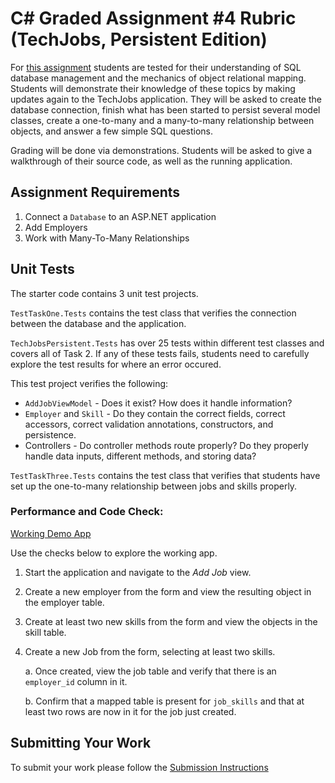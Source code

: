 # C# Graded Assignment #4 Rubric (TechJobs, Persistent Edition)

For [this assignment](https://education.launchcode.org/csharp-web-development/assignments/tech-jobs-persistent.html) students are tested for their understanding of SQL database management and the mechanics of object relational mapping. Students will demonstrate their knowledge of these topics by making updates again to the TechJobs application.
They will be asked to create the database connection, finish what has been started to persist several model classes, 
create a one-to-many and a many-to-many relationship between objects, and answer a few simple SQL questions.

Grading will be done via demonstrations. Students will be asked to give a walkthrough of their source code,
as well as the running application.

## Assignment Requirements

1. Connect a `Database` to an ASP.NET application
2. Add Employers
3. Work with Many-To-Many Relationships

## Unit Tests

The starter code contains 3 unit test projects.

`TestTaskOne.Tests` contains the test class that verifies the connection between the database and the application.

`TechJobsPersistent.Tests` has over 25 tests within different test classes and covers all of Task 2. If any of these tests fails, students need to carefully explore the test results for where an error occured.  

This test project verifies the following:
   * `AddJobViewModel` - Does it exist? How does it handle information?
   * `Employer` and `Skill` - Do they contain the correct fields, correct accessors, correct validation annotations, constructors, and persistence.
   * Controllers - Do controller methods route properly? Do they properly handle data inputs, different methods, and storing data?

`TestTaskThree.Tests` contains the test class that verifies that students have set up the one-to-many relationship between jobs and skills properly.

### Performance and Code Check:

[Working Demo App](https://techjobs-persistent.launchcodetechnicaltraining.org/)

Use the checks below to explore the working app.

1. Start the application and navigate to the *Add Job* view.
1. Create a new employer from the form and view the resulting object in the employer table.
1. Create at least two new skills from the form and view the objects in the skill table.
1. Create a new Job from the form, selecting at least two skills. 

   a. Once created, view the job table and verify that there is an ``employer_id`` column in it. 
     
   b. Confirm that a mapped table is present for ``job_skills`` and that at least two rows are now in it
      for the job just created.

## Submitting Your Work

To submit your work please follow the [Submission Instructions](https://education.launchcode.org/csharp/assignments/hello-world.html#submitting-your-work)
